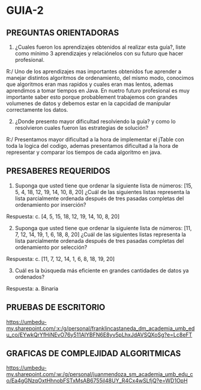 # GUIA-2

## PREGUNTAS ORIENTADORAS
1. ¿Cuales fueron los aprendizajes obtenidos al realizar esta guía?, liste como mínimo 3 aprendizajes y
relaciónelos con su futuro que hacer profesional.

R:/ Uno de los aprendizajes mas importantes obtenidos fue aprender a manejar distintos algoritmos de ordenamiento, del mismo modo, conocimos
que algoritmos eran mas rapidos y cuales eran mas lentos, ademas aprendimos a tomar tiempos en Java. En nuetro futuro profesional es muy importante
saber esto porque probablement trabajemos con grandes volumenes de datos y debemos estar en la capcidad de manipular correctamente los datos.

2. ¿Donde presento mayor dificultad resolviendo la guía? y como lo resolvieron cuales fueron las
estrategias de solución?

R:/ Presentamos mayor dificultad a la hora de implementar el jTable con toda la logica del codigo, ademas presentamos dificultad a la hora de
representar y comparar los tiempos de cada algoritmo en java.

## PRESABERES REQUERIDOS
1. Suponga que usted tiene que ordenar la siguiente lista de números: [15, 5, 4, 18, 12, 19, 14, 10, 8, 20]
¿Cuál de las siguientes listas representa la lista parcialmente ordenada después de tres pasadas completas
del ordenamiento por inserción?

Respuesta: c. [4, 5, 15, 18, 12, 19, 14, 10, 8, 20]

2. Suponga que usted tiene que ordenar la siguiente lista de números: [11, 7, 12, 14, 19, 1, 6, 18, 8, 20] ¿Cuál
de las siguientes listas representa la lista parcialmente ordenada después de tres pasadas completas del
ordenamiento por selección?

Respuesta: c. [11, 7, 12, 14, 1, 6, 8, 18, 19, 20]

3. Cuál es la búsqueda más eficiente en grandes cantidades de datos ya ordenados?

Respuesta: a. Binaria

## PRUEBAS DE ESCRITORIO 
https://umbedu-my.sharepoint.com/:x:/g/personal/franklincastaneda_dm_academia_umb_edu_co/EYwkQrYfHiNEvO76y511AIYBFN6E8yv5pLhxJdAVSQXoSg?e=Lc8eFT

## GRAFICAS DE COMPLEJIDAD ALGORITMICAS
https://umbedu-my.sharepoint.com/:w:/g/personal/juanmendoza_sm_academia_umb_edu_co/Ea4gGNzqOxtHhnobFSTxMsAB6755jl48UY_R4Cx4wSLfjQ?e=WD1OpH
